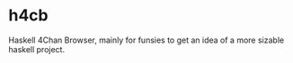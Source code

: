 # h4cb

Haskell 4Chan Browser, mainly for funsies to get an idea of a more sizable
haskell project.

